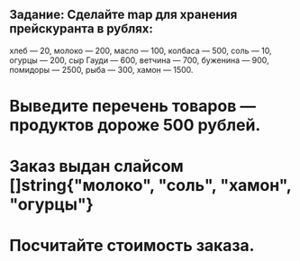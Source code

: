 ## Задание: Сделайте map для хранения прейскуранта в рублях:
хлеб — 20,
молоко — 200,
масло — 100,
колбаса — 500,
соль — 10,
огурцы — 200,
сыр Гауди — 600,
ветчина — 700,
буженина — 900,
помидоры — 2500,
рыба — 300,
хамон — 1500.
# Выведите перечень товаров — продуктов дороже 500 рублей.
# Заказ выдан слайсом []string{"молоко", "соль", "хамон", "огурцы"}
# Посчитайте стоимость заказа.

